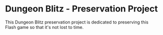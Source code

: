 # Dungeon Blitz - Preservation Project

This Dungeon Blitz preservation project is dedicated to preserving this Flash game so that it's not lost to time.
  

